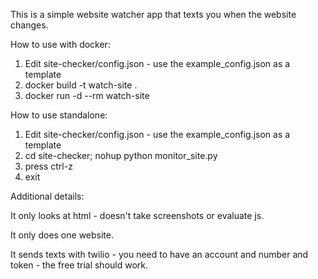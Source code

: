 This is a simple website watcher app that texts you when the website changes.

How to use with docker:
1. Edit site-checker/config.json - use the example_config.json as a template
2. docker build -t watch-site .
3. docker run -d --rm  watch-site

How to use standalone:
1. Edit site-checker/config.json - use the example_config.json as a template
2. cd site-checker; nohup python monitor_site.py
3. press ctrl-z
4. exit


Additional details:

It only looks at html - doesn't take screenshots or evaluate js. 

It only does one website.

It sends texts with twilio - you need to have an account and number and token - the free trial should work.
